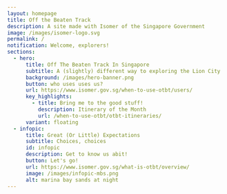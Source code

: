 ```yaml
---
layout: homepage
title: Off the Beaten Track
description: A site made with Isomer of the Singapore Government
image: /images/isomer-logo.svg
permalink: /
notification: Welcome, explorers!
sections:
  - hero:
      title: Off The Beaten Track In Singapore
      subtitle: A (slightly) different way to exploring the Lion City
      background: /images/hero-banner.png
      button: who uses uses us?
      url: https://www.isomer.gov.sg/when-to-use-otbt/users/
      key_highlights:
        - title: Bring me to the good stuff!
          description: Itinerary of the Month
          url: /when-to-use-otbt/otbt-itineraries/
      variant: floating
  - infopic:
      title: Great (Or Little) Expectations
      subtitle: Choices, choices
      id: infopic
      description: Get to know us abit!
      button: Let's go!
      url: https://www.isomer.gov.sg/what-is-otbt/overview/
      image: /images/infopic-mbs.png
      alt: marina bay sands at night
---
```

